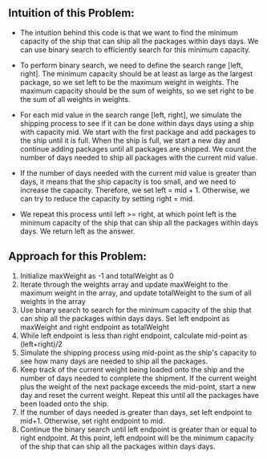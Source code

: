 ## Intuition of this Problem:

- The intuition behind this code is that we want to find the minimum capacity of the ship that can ship all the packages
  within days days. We can use binary search to efficiently search for this minimum capacity.

- To perform binary search, we need to define the search range [left, right]. The minimum capacity should be at least as
  large as the largest package, so we set left to be the maximum weight in weights. The maximum capacity should be the
  sum
  of weights, so we set right to be the sum of all weights in weights.

- For each mid value in the search range [left, right], we simulate the shipping process to see if it can be done within
  days days using a ship with capacity mid. We start with the first package and add packages to the ship until it is
  full.
  When the ship is full, we start a new day and continue adding packages until all packages are shipped. We count the
  number of days needed to ship all packages with the current mid value.

- If the number of days needed with the current mid value is greater than days, it means that the ship capacity is too
  small, and we need to increase the capacity. Therefore, we set left = mid + 1. Otherwise, we can try to reduce the
  capacity by setting right = mid.

- We repeat this process until left >= right, at which point left is the minimum capacity of the ship that can ship all
  the packages within days days. We return left as the answer.

## Approach for this Problem:

1. Initialize maxWeight as -1 and totalWeight as 0
2. Iterate through the weights array and update maxWeight to the maximum weight in the array, and update totalWeight to
   the sum of all weights in the array
3. Use binary search to search for the minimum capacity of the ship that can ship all the packages within days days. Set
   left endpoint as maxWeight and right endpoint as totalWeight
4. While left endpoint is less than right endpoint, calculate mid-point as (left+right)/2
5. Simulate the shipping process using mid-point as the ship's capacity to see how many days are needed to ship all the
   packages.
6. Keep track of the current weight being loaded onto the ship and the number of days needed to complete the shipment.
   If the current weight plus the weight of the next package exceeds the mid-point, start a new day and reset the
   current weight. Repeat this until all the packages have been loaded onto the ship.
7. If the number of days needed is greater than days, set left endpoint to mid+1. Otherwise, set right endpoint to mid.
8. Continue the binary search until left endpoint is greater than or equal to right endpoint. At this point, left
   endpoint will be the minimum capacity of the ship that can ship all the packages within days days.
